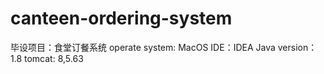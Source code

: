 # canteen-ordering-system
毕设项目：食堂订餐系统
operate system: MacOS
IDE：IDEA
Java version：1.8
tomcat: 8,5.63

